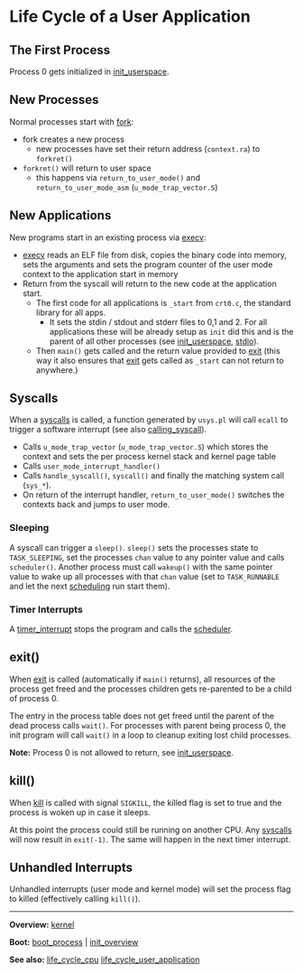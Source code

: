 # Life Cycle of a User Application

## The First Process

Process 0 gets initialized in [init_userspace](../processes/init_userspace.md).

## New Processes

Normal processes start with [fork](../syscalls/fork.md):

- fork creates a new process
  - new processes have set their return address (`context.ra`) to `forkret()`
- `forkret()` will return to user space
  - this happens via `return_to_user_mode()` and `return_to_user_mode_asm` (`u_mode_trap_vector.S`)

## New Applications

New programs start in an existing process via [execv](../syscalls/execv.md):

- [execv](../syscalls/execv.md) reads an ELF file from disk, copies the binary code into memory, sets the arguments and sets the program counter of the user mode context to the application start in memory
- Return from the syscall will return to the new code at the application start.
  - The first code for all applications is `_start` from `crt0.c`, the standard library for all apps.
    - It sets the stdin / stdout and stderr files to 0,1 and 2. For all applications these will be already setup as `init` did this and is the parent of all other processes (see [init_userspace](../processes/init_userspace.md), [stdio](../../misc/stdio.md)).
  - Then `main()` gets called and the return value provided to [exit](../syscalls/exit.md) (this way it also ensures that [exit](../syscalls/exit.md) gets called as `_start` can not return to anywhere.)

## Syscalls

When a [syscalls](../syscalls/syscalls.md) is called, a function generated by `usys.pl` will call `ecall` to trigger a software interrupt (see also [calling_syscall](../syscalls/calling_syscall.md)).

- Calls `u_mode_trap_vector`  (`u_mode_trap_vector.S`) which stores the context and sets the per process kernel stack and kernel page table
- Calls `user_mode_interrupt_handler()`
- Calls `handle_syscall()`, `syscall()` and finally the matching system call (`sys_*`).
- On return of the interrupt handler, `return_to_user_mode()` switches the contexts back and jumps to user mode.

### Sleeping

A syscall can trigger a `sleep()`.
`sleep()` sets the processes state to `TASK_SLEEPING`, set the processes `chan` value to any pointer value and calls `scheduler()`.
Another process must call `wakeup()` with the same pointer value to wake up all processes with that `chan` value (set to `TASK_RUNNABLE` and let the next [scheduling](../processes/scheduling.md) run start them).

### Timer Interrupts

A [timer_interrupt](../interrupts/timer_interrupt.md) stops the program and calls the [scheduler](../processes/scheduling.md).

## exit()

When [exit](../syscalls/exit.md) is called (automatically if `main()` returns), all resources of the process get freed and the processes children gets re-parented to be a child of process 0.

The entry in the process table does not get freed until the parent of the dead process calls `wait()`. For processes with parent being process 0, the init program will call `wait()` in a loop to cleanup exiting lost child processes.

**Note:** Process 0 is not allowed to return, see [init_userspace](../processes/init_userspace.md).

## kill()

When [kill](../syscalls/kill.md) is called with signal `SIGKILL`, the killed flag is set to true and the process is woken up in case it sleeps.

At this point the process could still be running on another CPU. Any [syscalls](../syscalls/syscalls.md) will now result in `exit(-1)`. The same will happen in the next timer interrupt.

## Unhandled Interrupts

Unhandled interrupts (user mode and kernel mode) will set the process flag to killed (effectively calling `kill()`).

---
**Overview:** [kernel](../kernel.md)

**Boot:** [boot_process](boot_process.md) | [init_overview](init_overview.md)

**See also:** [life_cycle_cpu](life_cycle_cpu.md) [life_cycle_user_application](life_cycle_user_application.md)
